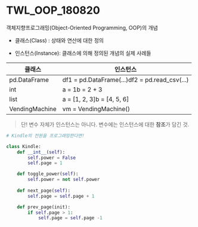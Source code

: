 # TWL_OOP_180820

객체지향프로그래밍(Object-Oriented Programming, OOP)의 개념

- 클래스(Class) : 상태와 연산에 대한 정의

- 인스턴스(Instance): 클래스에 의해 정의된 개념의 실제 사례들

| 클래스         | 인스턴스                                      |
| -------------- | --------------------------------------------- |
| pd.DataFrame   | df1 = pd.DataFrame(...)df2 = pd.read_csv(...) |
| int            | a = 1b = 2 + 3                                |
| list           | a = [1, 2, 3]b = [4, 5, 6]                    |
| VendingMachine | vm = VendingMachine()                         |

> 단! 변수 자체가 인스턴스는 아니다. 변수에는 인스턴스에 대한 **참조**가 담긴 것.

        

```python
# Kindle의 전원을 프로그래밍한다면!

class Kindle:
    def __int__(self):
        self.power = False
        self.page = 1

	def toggle_power(self):
    	self.power = not self.power
	
	def next_page(self):
    	self.page = self.page + 1

	def prev_page(init):
    	if self.page > 1:
    		self.page = self.page -1
```
